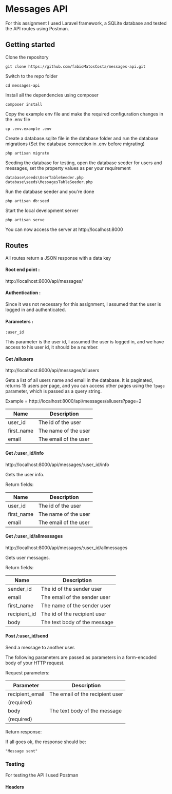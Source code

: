# Messages API

For this assignment I used Laravel framework, a SQLite database and tested the API routes using Postman.

## Getting started

Clone the repository

`git clone https://github.com/fabioMatosCosta/messages-api.git`

Switch to the repo folder

`cd messages-api`

Install all the dependencies using composer

`composer install`

Copy the example env file and make the required configuration changes in the .env file

`cp .env.example .env`

Create a database.sqlite file in the database folder and run the database migrations (Set the database connection in .env before migrating)

`php artisan migrate`

Seeding the database for testing, open the database seeder for users and messages, set the property values as per your requirement 

`database\seeds\UserTableSeeder.php`
`database\seeds\MessagesTableSeeder.php`

Run the database seeder and you're done

`php artisan db:seed`

Start the local development server

`php artisan serve`

You can now access the server at http://localhost:8000



## Routes

All routes return a JSON response with a data key

#### Root end point :

http://localhost:8000/api/messages/

#### Authentication :

Since it was not necessary for this assignment, I assumed that the user is logged in and authenticated.

#### Parameters :

`:user_id` 

This parameter is the user id, I assumed the user is logged in, and we have access to his user id, it should be a number.

#### Get /allusers

http://localhost:8000/api/messages/allusers 

Gets a list of all users name and email in the database.
It is paginated, returns 15 users per page, and you can access other pages using the `?page` parameter, which is passed as 
a query string.

Example = http://localhost:8000/api/messages/allusers?page=2

| Name | Description |
|------|-------------|
| user_id | The id of the user |
| first_name | The name of the user |
| email | The email of the user |


#### Get /:user_id/info

http://localhost:8000/api/messages/:user_id/info

Gets the user info.

Return fields:

| Name | Description |
|------|-------------|
| user_id | The id of the user |
| first_name | The name of the user |
| email | The email of the user |


#### Get /:user_id/allmessages  

http://localhost:8000/api/messages/:user_id/allmessages  

Gets user messages.

Return fields:

| Name | Description |
|------|-------------|
| sender_id | The id of the sender user |
| email | The email of the sender user |
| first_name | The name of the sender user |
| recipient_id | The id of the recipient user |
| body | The text body of the message |


#### Post /:user_id/send

Send a message to another user.

The following parameters are passed as parameters in a form-encoded body of your HTTP request.

Request parameters:

| Parameter | Description |
|-----------|-------------|
| recipient_email |The email of the recipient user |
| (required) |                                     |
| body              | The text body of the message |
| (required) |                                     |

Return response:

If all goes ok, the response should be:

`"Message sent"`


### Testing

For testing the API I used Postman

#### Headers



